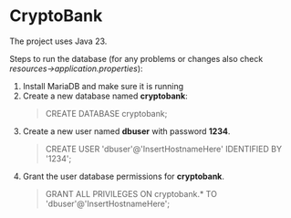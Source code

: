 # CryptoBank
The project uses Java 23.

Steps to run the database (for any problems or changes also check *resources->application.properties*):
1. Install MariaDB and make sure it is running
2. Create a new database named **cryptobank**:
    > CREATE DATABASE cryptobank;
3. Create a new user named **dbuser** with password **1234**.
    > CREATE USER 'dbuser'@'InsertHostnameHere' IDENTIFIED BY '1234';
4. Grant the user database permissions for **cryptobank**.
   > GRANT ALL PRIVILEGES ON cryptobank.* TO 'dbuser'@'InsertHostnameHere';